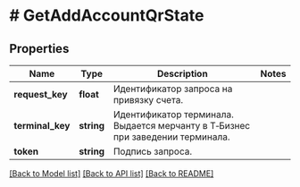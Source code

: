 # # GetAddAccountQrState

## Properties

Name | Type | Description | Notes
------------ | ------------- | ------------- | -------------
**request_key** | **float** | Идентификатор запроса на привязку счета. |
**terminal_key** | **string** | Идентификатор терминала. Выдается мерчанту в Т‑Бизнес при заведении терминала. |
**token** | **string** | Подпись запроса. |

[[Back to Model list]](../../README.md#models) [[Back to API list]](../../README.md#endpoints) [[Back to README]](../../README.md)
